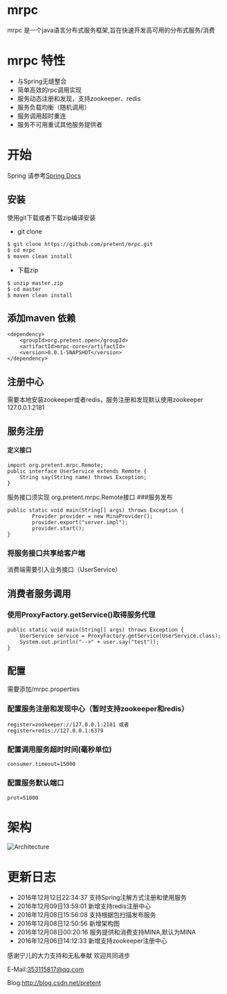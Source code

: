 # mrpc
mrpc 是一个java语言分布式服务框架,旨在快速开发高可用的分布式服务/消费
# mrpc 特性
* 与Spring无缝整合
* 简单高效的rpc调用实现
* 服务动态注册和发现，支持zookeeper、redis
* 服务负载均衡（随机调用）
* 服务调用超时重连
* 服务不可用重试其他服务提供者

# 开始

Spring 请参考[Spring Docs](mrpc-support/mrpc-support-spring/README.md)

## 安装

使用git下载或者下载zip编译安装

* git clone

```
$ git clone https://github.com/pretent/mrpc.git
$ cd mrpc
$ maven clean install
```

* 下载zip

```
$ unzip master.zip
$ cd master
$ maven clean install
```

## 添加maven 依赖
```
<dependency>
	<groupId>org.pretent.open</groupId>
	<artifactId>mrpc-core</artifactId>
	<version>0.0.1-SNAPSHOT</version>
</dependency>
```

## 注册中心
需要本地安装zookeeper或者redis，服务注册和发现默认使用zookeeper 127.0.0.1:2181

## 服务注册
#### 定义接口
```
import org.pretent.mrpc.Remote;
public interface UserService extends Remote {
    String say(String name) throws Exception;
}
```
服务接口须实现 org.pretent.mrpc.Remote接口
###服务发布
```
public static void main(String[] args) throws Exception {
		Provider provider = new MinaProvider();
		provider.export("server.impl");
		provider.start();
}
```
### 将服务接口共享给客户端
消费端需要引入业务接口（UserService）
## 消费者服务调用
### 使用ProxyFactory.getService()取得服务代理
```
public static void main(String[] args) throws Exception {
	UserService service = ProxyFactory.getService(UserService.class);
	System.out.println("-->" + user.say("test"));
}
```
## 配置

需要添加/mrpc.properties

### 配置服务注册和发现中心（暂时支持zookeeper和redis）
```
register=zookeeper://127.0.0.1:2181 或者
register=redis://127.0.0.1:6379
```

### 配置调用服务超时时间(毫秒单位)
```
consumer.timeout=15000
```

### 配置服务默认端口
```
prot=51000
```

# 架构

![Architecture](./architecture.png)

# 更新日志

* 2016年12月12日22:34:37 支持Spring注解方式注册和使用服务
* 2016年12月09日13:59:01 新增支持redis注册中心
* 2016年12月08日15:56:08 支持根据包扫描发布服务
* 2016年12月08日12:50:56 新增架构图
* 2016年12月08日00:20:16 服务提供和消费支持MINA,默认为MINA
* 2016年12月06日14:12:33 新增支持zookeeper注册中心


感谢宁儿的大力支持和无私奉献
欢迎共同进步

E-Mail:353115817@qq.com

Blog:http://blog.csdn.net/pretent